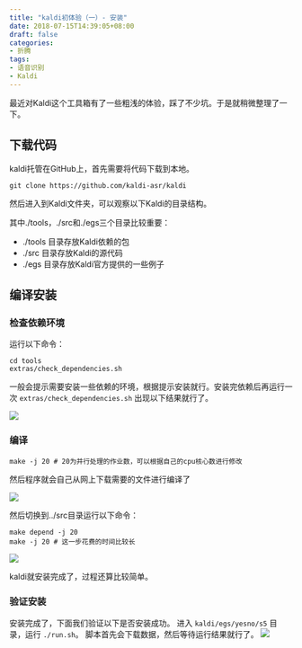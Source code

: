 ```yaml
---
title: "kaldi初体验（一）- 安装"
date: 2018-07-15T14:39:05+08:00
draft: false
categories:
- 折腾
tags:
- 语音识别
- Kaldi
---
```


最近对Kaldi这个工具箱有了一些粗浅的体验，踩了不少坑。于是就稍微整理了一下。

<!--more-->
## 下载代码

kaldi托管在GitHub上，首先需要将代码下载到本地。

```shell
git clone https://github.com/kaldi-asr/kaldi
```

然后进入到Kaldi文件夹，可以观察以下Kaldi的目录结构。

其中./tools，./src和./egs三个目录比较重要：

- ./tools 目录存放Kaldi依赖的包
- ./src 目录存放Kaldi的源代码
- ./egs 目录存放Kaldi官方提供的一些例子

## 编译安装

### 检查依赖环境

运行以下命令：

```shell
cd tools
extras/check_dependencies.sh
```

一般会提示需要安装一些依赖的环境，根据提示安装就行。安装完依赖后再运行一次 `extras/check_dependencies.sh` 出现以下结果就行了。

![](https://o05g5zevc.qnssl.com/ddacdcf3-ca38-49bd-a665-f35c7f7a9c13/check_dependecies.png)

### 编译

```shell
make -j 20 # 20为并行处理的作业数，可以根据自己的cpu核心数进行修改
```

然后程序就会自己从网上下载需要的文件进行编译了

![](https://o05g5zevc.qnssl.com/6aacc65d-af8b-40fa-9c9a-86d25ac96502/make_tools.png)



然后切换到../src目录运行以下命令：

```shell
make depend -j 20
make -j 20 # 这一步花费的时间比较长
```

![](https://o05g5zevc.qnssl.com/42c4f4ea-dd11-48c8-a55f-a2f64eb40c98/make.png)

kaldi就安装完成了，过程还算比较简单。


### 验证安装
安装完成了，下面我们验证以下是否安装成功。
进入 `kaldi/egs/yesno/s5` 目录，运行 `./run.sh`。
脚本首先会下载数据，然后等待运行结果就行了。
![](https://o05g5zevc.qnssl.com/3d5d3d1a-0a2e-4df7-a249-f521314347b4/yesno.png)

